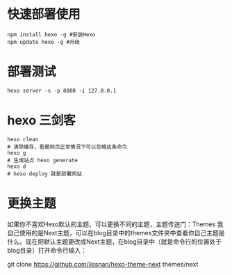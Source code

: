 # 快速部署使用
```
npm install hexo -g #安装Hexo
npm update hexo -g #升级
```
# 部署测试
```
hexo server -s -p 8080 -i 127.0.0.1
```
# hexo 三剑客
```
hexo clean   
# 清除缓存，若是网页正常情况下可以忽略这条命令
hexo g
# 生成站点 hexo generate 
hexo d
# hexo deploy 就是部署网站
```

# 更换主题

如果你不喜欢Hexo默认的主题，可以更换不同的主题，主题传送门：Themes 我自己使用的是Next主题，可以在blog目录中的themes文件夹中查看你自己主题是什么。现在把默认主题更改成Next主题，在blog目录中（就是命令行的位置处于blog目录）打开命令行输入：

git clone https://github.com/iissnan/hexo-theme-next themes/next
